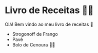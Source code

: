 # Livro de Receitas :woman_cook:

Olá! Bem vindo ao meu livro de receitas :wave:

- Strogonoff de Frango
- Pavê
- Bolo de Cenoura :cake::carrot:
